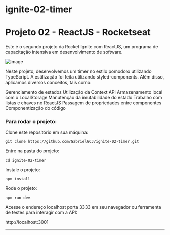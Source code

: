# ignite-02-timer

# Projeto 02 - ReactJS - Rocketseat
Este é o segundo projeto da Rocket Ignite com ReactJS, um programa de capacitação intensiva em desenvolvimento de software.


![image](https://github.com/GabrielGCJ/ignite/assets/91347602/7b21310b-45a4-4794-80c0-bc4f4e65f244)

Neste projeto, desenvolvemos um timer no estilo pomodoro utilizando TypeScript. A estilização foi feita utilizando styled-components. Além disso, aplicamos diversos conceitos, tais como:

Gerenciamento de estados
Utilização da Context API
Armazenamento local com o LocalStorage
Manutenção da imutabilidade do estado
Trabalho com listas e chaves no ReactJS
Passagem de propriedades entre componentes
Componentização do código

### Para rodar o projeto:

Clone este repositório em sua máquina:

`git clone https://github.com/GabrielGCJ/ignite-02-timer.git`

Entre na pasta do projeto:

`cd ignite-02-timer`

Instale o projeto:

`npm install`

Rode o projeto:

`npm run dev`

Acesse o endereço localhost porta 3333 em seu navegador ou ferramenta de testes para interagir com a API:

http://localhost:3001

----
